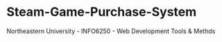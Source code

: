 # Steam-Game-Purchase-System
Northeastern University - INFO6250 - Web Development Tools &amp; Methds
